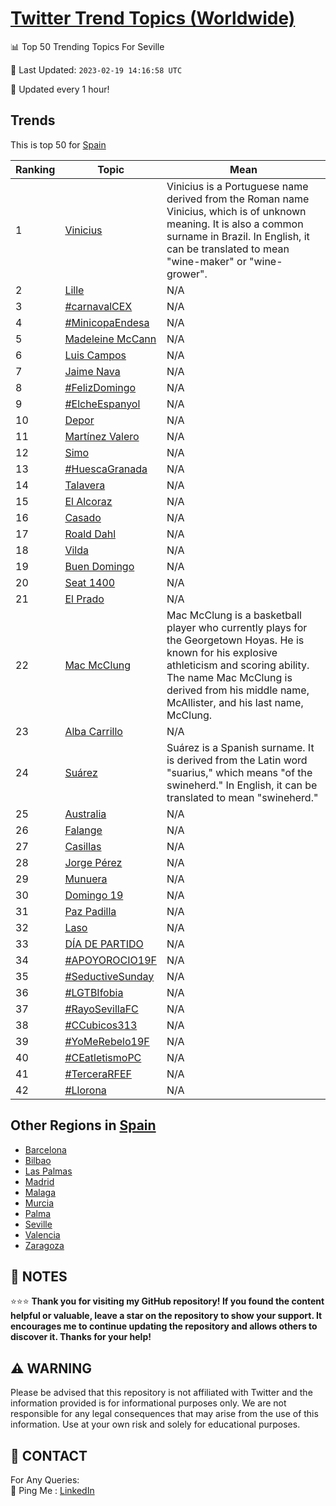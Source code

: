 [Twitter Trend Topics (Worldwide)](https://github.com/ErcinDedeoglu/Twitter-Trend-Topics)
==========


📊 Top 50 Trending Topics For Seville

📆 Last Updated: `2023-02-19 14:16:58 UTC`

🔧 Updated every 1 hour!


## Trends

This is top 50 for [Spain](</Spain>)

| Ranking | Topic | Mean |
| ------- | ------------ | ------------ |
| 1 | [Vinicius](http://twitter.com/search?q=Vinicius) | Vinicius is a Portuguese name derived from the Roman name Vinicius, which is of unknown meaning. It is also a common surname in Brazil. In English, it can be translated to mean "wine-maker" or "wine-grower". |
| 2 | [Lille](http://twitter.com/search?q=Lille) | N/A |
| 3 | [#carnavalCEX](http://twitter.com/search?q=%23carnavalCEX) | N/A |
| 4 | [#MinicopaEndesa](http://twitter.com/search?q=%23MinicopaEndesa) | N/A |
| 5 | [Madeleine McCann](http://twitter.com/search?q=Madeleine+McCann) | N/A |
| 6 | [Luis Campos](http://twitter.com/search?q=Luis+Campos) | N/A |
| 7 | [Jaime Nava](http://twitter.com/search?q=Jaime+Nava) | N/A |
| 8 | [#FelizDomingo](http://twitter.com/search?q=%23FelizDomingo) | N/A |
| 9 | [#ElcheEspanyol](http://twitter.com/search?q=%23ElcheEspanyol) | N/A |
| 10 | [Depor](http://twitter.com/search?q=Depor) | N/A |
| 11 | [Martínez Valero](http://twitter.com/search?q=Mart%c3%adnez+Valero) | N/A |
| 12 | [Simo](http://twitter.com/search?q=Simo) | N/A |
| 13 | [#HuescaGranada](http://twitter.com/search?q=%23HuescaGranada) | N/A |
| 14 | [Talavera](http://twitter.com/search?q=Talavera) | N/A |
| 15 | [El Alcoraz](http://twitter.com/search?q=El+Alcoraz) | N/A |
| 16 | [Casado](http://twitter.com/search?q=Casado) | N/A |
| 17 | [Roald Dahl](http://twitter.com/search?q=Roald+Dahl) | N/A |
| 18 | [Vilda](http://twitter.com/search?q=Vilda) | N/A |
| 19 | [Buen Domingo](http://twitter.com/search?q=Buen+Domingo) | N/A |
| 20 | [Seat 1400](http://twitter.com/search?q=Seat+1400) | N/A |
| 21 | [El Prado](http://twitter.com/search?q=El+Prado) | N/A |
| 22 | [Mac McClung](http://twitter.com/search?q=Mac+McClung) | Mac McClung is a basketball player who currently plays for the Georgetown Hoyas. He is known for his explosive athleticism and scoring ability. The name Mac McClung is derived from his middle name, McAllister, and his last name, McClung. |
| 23 | [Alba Carrillo](http://twitter.com/search?q=Alba+Carrillo) | N/A |
| 24 | [Suárez](http://twitter.com/search?q=Su%c3%a1rez) | Suárez is a Spanish surname. It is derived from the Latin word "suarius," which means "of the swineherd." In English, it can be translated to mean "swineherd." |
| 25 | [Australia](http://twitter.com/search?q=Australia) | N/A |
| 26 | [Falange](http://twitter.com/search?q=Falange) | N/A |
| 27 | [Casillas](http://twitter.com/search?q=Casillas) | N/A |
| 28 | [Jorge Pérez](http://twitter.com/search?q=Jorge+P%c3%a9rez) | N/A |
| 29 | [Munuera](http://twitter.com/search?q=Munuera) | N/A |
| 30 | [Domingo 19](http://twitter.com/search?q=Domingo+19) | N/A |
| 31 | [Paz Padilla](http://twitter.com/search?q=Paz+Padilla) | N/A |
| 32 | [Laso](http://twitter.com/search?q=Laso) | N/A |
| 33 | [DÍA DE PARTIDO](http://twitter.com/search?q=D%c3%8dA+DE+PARTIDO) | N/A |
| 34 | [#APOYOROCIO19F](http://twitter.com/search?q=%23APOYOROCIO19F) | N/A |
| 35 | [#SeductiveSunday](http://twitter.com/search?q=%23SeductiveSunday) | N/A |
| 36 | [#LGTBIfobia](http://twitter.com/search?q=%23LGTBIfobia) | N/A |
| 37 | [#RayoSevillaFC](http://twitter.com/search?q=%23RayoSevillaFC) | N/A |
| 38 | [#CCubicos313](http://twitter.com/search?q=%23CCubicos313) | N/A |
| 39 | [#YoMeRebelo19F](http://twitter.com/search?q=%23YoMeRebelo19F) | N/A |
| 40 | [#CEatletismoPC](http://twitter.com/search?q=%23CEatletismoPC) | N/A |
| 41 | [#TerceraRFEF](http://twitter.com/search?q=%23TerceraRFEF) | N/A |
| 42 | [#Llorona](http://twitter.com/search?q=%23Llorona) | N/A |



## Other Regions in [Spain](</Spain>)

* [Barcelona](</Spain/Barcelona.md>)
* [Bilbao](</Spain/Bilbao.md>)
* [Las Palmas](</Spain/Las Palmas.md>)
* [Madrid](</Spain/Madrid.md>)
* [Malaga](</Spain/Malaga.md>)
* [Murcia](</Spain/Murcia.md>)
* [Palma](</Spain/Palma.md>)
* [Seville](</Spain/Seville.md>)
* [Valencia](</Spain/Valencia.md>)
* [Zaragoza](</Spain/Zaragoza.md>)



## 📝 NOTES

⭐⭐⭐ **Thank you for visiting my GitHub repository! If you found the content helpful or valuable, leave a star on the repository to show your support. It encourages me to continue updating the repository and allows others to discover it. Thanks for your help!**


## ⚠️ WARNING

Please be advised that this repository is not affiliated with Twitter and the information provided is for informational purposes only. We are not responsible for any legal consequences that may arise from the use of this information. Use at your own risk and solely for educational purposes.


## 📨 CONTACT

 For Any Queries:  
            🏓 Ping Me : [LinkedIn](https://www.linkedin.com/in/ercindedeoglu/)
